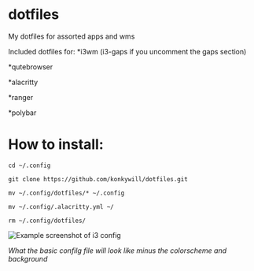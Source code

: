# dotfiles
My dotfiles for assorted apps and wms

Included dotfiles for:
*i3wm (i3-gaps if you uncomment the gaps section)

*qutebrowser

*alacritty

*ranger

*polybar

# How to install:
 `cd ~/.config`
 
 `git clone https://github.com/konkywill/dotfiles.git `
 
 `mv ~/.config/dotfiles/* ~/.config`
 
 `mv ~/.config/.alacritty.yml ~/`
 
 `rm ~/.config/dotfiles/`


![Example screenshot of i3 config](https://github.com/konkywill/dotfiles/blob/master/Screenshot_2020-03-15_18-32-11.png "Gentoo")

*What the basic confilg file will look like minus the colorscheme and background*
